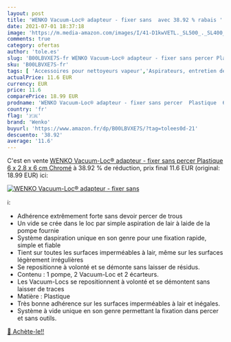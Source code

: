```yaml
---
layout: post
title: 'WENKO Vacuum-Loc® adapteur - fixer sans  avec 38.92 % rabais '
date: 2021-07-01 18:37:18
image: 'https://m.media-amazon.com/images/I/41-D1kwVETL._SL500_._SL400_.jpg'
comments: true
category: ofertas
author: 'tole.es'
slug: 'B00LBVXE7S-fr WENKO Vacuum-Loc® adapteur - fixer sans percer Plastique 6...'
sku: 'B00LBVXE7S-fr'
tags: [ 'Accessoires pour nettoyeurs vapeur','Aspirateurs, entretien des sols et nettoyeurs de vitres','Cuisine et Maison','wenko', ]
actualPrice: 11.6 EUR
currency: EUR
price: 11.6
comparePrice: 18.99 EUR
prodname: 'WENKO Vacuum-Loc® adapteur - fixer sans percer  Plastique  6 x 2.8 x 6 cm  Chromé'
country: 'fr'
flag: '🇫🇷'
brand: 'Wenko'
buyurl: 'https://www.amazon.fr/dp/B00LBVXE7S/?tag=tolees0d-21'
descuento: '38.92'
average: '11.6'
---
```


C'est en vente [WENKO Vacuum-Loc® adapteur - fixer sans percer  Plastique  6 x 2.8 x 6 cm  Chromé](https://www.amazon.fr/dp/B00LBVXE7S/?tag=tolees0d-21)  à  38.92 % de réduction, prix final  11.6 EUR (original: 18.99 EUR) ici:

[![WENKO Vacuum-Loc® adapteur - fixer sans ](https://m.media-amazon.com/images/I/41-D1kwVETL._SL500_._SL400_.jpg)](https://www.amazon.fr/dp/B00LBVXE7S/?tag=tolees0d-21)

ℹ️:

- Adhérence extrêmement forte sans devoir percer de trous
- Un vide se crée dans le loc par simple aspiration de lair à laide de la pompe fournie
- Système daspiration unique en son genre pour une fixation rapide, simple et fiable
- Tient sur toutes les surfaces imperméables à lair, même sur les surfaces légèrement irrégulières
- Se repositionne à volonté et se démonte sans laisser de résidus.
- Contenu : 1 pompe, 2 Vacuum-Loc et 2 écarteurs.
- Les Vacuum-Locs se repositionnent à volonté et se démontent sans laisser de traces
- Matière : Plastique
- Très bonne adhérence sur les surfaces imperméables à lair et inégales.
- Système à vide unique en son genre permettant la fixation dans percer et sans outils.

[🛒 Achète-le!!](https://www.amazon.fr/dp/B00LBVXE7S/?tag=tolees0d-21)
